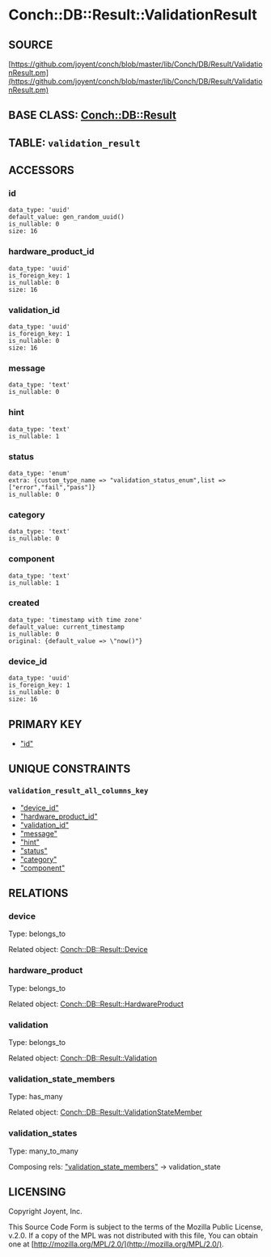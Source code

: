 # Conch::DB::Result::ValidationResult

## SOURCE

[https://github.com/joyent/conch/blob/master/lib/Conch/DB/Result/ValidationResult.pm](https://github.com/joyent/conch/blob/master/lib/Conch/DB/Result/ValidationResult.pm)

## BASE CLASS: [Conch::DB::Result](../modules/Conch%3A%3ADB%3A%3AResult)

## TABLE: `validation_result`

## ACCESSORS

### id

```
data_type: 'uuid'
default_value: gen_random_uuid()
is_nullable: 0
size: 16
```

### hardware\_product\_id

```
data_type: 'uuid'
is_foreign_key: 1
is_nullable: 0
size: 16
```

### validation\_id

```
data_type: 'uuid'
is_foreign_key: 1
is_nullable: 0
size: 16
```

### message

```
data_type: 'text'
is_nullable: 0
```

### hint

```
data_type: 'text'
is_nullable: 1
```

### status

```
data_type: 'enum'
extra: {custom_type_name => "validation_status_enum",list => ["error","fail","pass"]}
is_nullable: 0
```

### category

```
data_type: 'text'
is_nullable: 0
```

### component

```
data_type: 'text'
is_nullable: 1
```

### created

```
data_type: 'timestamp with time zone'
default_value: current_timestamp
is_nullable: 0
original: {default_value => \"now()"}
```

### device\_id

```
data_type: 'uuid'
is_foreign_key: 1
is_nullable: 0
size: 16
```

## PRIMARY KEY

- ["id"](#id)

## UNIQUE CONSTRAINTS

### `validation_result_all_columns_key`

- ["device\_id"](#device_id)
- ["hardware\_product\_id"](#hardware_product_id)
- ["validation\_id"](#validation_id)
- ["message"](#message)
- ["hint"](#hint)
- ["status"](#status)
- ["category"](#category)
- ["component"](#component)

## RELATIONS

### device

Type: belongs\_to

Related object: [Conch::DB::Result::Device](../modules/Conch%3A%3ADB%3A%3AResult%3A%3ADevice)

### hardware\_product

Type: belongs\_to

Related object: [Conch::DB::Result::HardwareProduct](../modules/Conch%3A%3ADB%3A%3AResult%3A%3AHardwareProduct)

### validation

Type: belongs\_to

Related object: [Conch::DB::Result::Validation](../modules/Conch%3A%3ADB%3A%3AResult%3A%3AValidation)

### validation\_state\_members

Type: has\_many

Related object: [Conch::DB::Result::ValidationStateMember](../modules/Conch%3A%3ADB%3A%3AResult%3A%3AValidationStateMember)

### validation\_states

Type: many\_to\_many

Composing rels: ["validation\_state\_members"](#validation_state_members) -> validation\_state

## LICENSING

Copyright Joyent, Inc.

This Source Code Form is subject to the terms of the Mozilla Public License,
v.2.0. If a copy of the MPL was not distributed with this file, You can obtain
one at [http://mozilla.org/MPL/2.0/](http://mozilla.org/MPL/2.0/).
